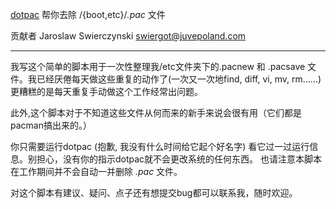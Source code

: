 [dotpac](https://aur.archlinux.org/packages.php?do_Details=1&ID=3017) 帮你去除 /{boot,etc}/*.pac* 文件

贡献者 Jaroslaw Swierczynski <swiergot@juvepoland.com>

* * *

我写这个简单的脚本用于一次性整理我/etc文件夹下的.pacnew 和 .pacsave 文件。我已经厌倦每天做这些重复的动作了(一次又一次地find, diff, vi, mv, rm......) 更糟糕的是每天重复手动做这个工作经常出问题。

此外,这个脚本对于不知道这些文件从何而来的新手来说会很有用（它们都是pacman搞出来的。）

你只需要运行dotpac (抱歉, 我没有什么时间给它起个好名字) 看它过一过运行信息。别担心，没有你的指示dotpac就不会更改系统的任何东西。 也请注意本脚本在工作期间并不会自动一并删除 *.pac* 文件。

对这个脚本有建议、疑问、点子还有想提交bug都可以联系我，随时欢迎。